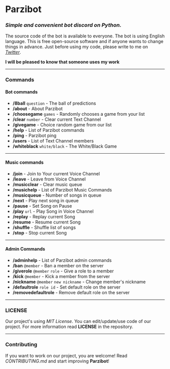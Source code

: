# Parzibot

### _Simple and convenient bot discord on Python._

The source code of the bot is available to everyone. The bot is using English language. This is free open-source
software and if anyone wants to change things in advance. Just before using my code, please write to me
on _[Twitter](https://twitter.com/merive_)_.

**I will be pleased to know that someone uses my work**

___

### Commands

#### **Bot commands**

 - **/8ball** `question` - The ball of predictions
 - **/about** - About Parzibot
 - **/choosegame** `games` - Randomly chooses a game from your list
 - **/clear** `number` - Clear current Text Channel
 - **/givegame** - Choice random game from our list
 - **/help** - List of Parzibot commands
 - **/ping** - Parzibot ping
 - **/users** - List of Text Channel members
 - **/whiteblack** `white/black` - The White/Black Game

 ___

#### **Music commands**

 - **/join** - Join to Your current Voice Channel
 - **/leave** - Leave from Voice Channel
 - **/musicclear** - Clear music queue
 - **/musichelp** - List of Parzibot Music Commands
 - **/musicqueue** - Number of songs in queue
 - **/next** - Play next song in queue
 - **/pause** - Set Song on Pause
 - **/play** `url` - Play Song in Voice Channel
 - **/replay** - Replay current Song
 - **/resume** - Resume current Song
 - **/shuffle** - Shuffle list of songs
 - **/stop** - Stop current Song

 ___

#### **Admin Commands**

 - **/adminhelp** - List of Parzibot admin commands
 - **/ban** `@member` - Ban a member on the server
 - **/giverole** `@member` `role` - Give a role to a member
 - **/kick** `@member` - Kick a member from the server
 - **/nickname** `@member` `new nickname` - Change member's nickname
 - **/defaultrole** `role id` - Set default role on the server
 - **/removedefaultrole** - Remove default role on the server

___

### LICENSE

Our project's using _MIT License_. You can edit/update/use code of our project. For more information read
**LICENSE** in the repository.

___

### Contributing

If you want to work on our project, you are welcome! Read _CONTRIBUTING.md_ and start improving **Parzibot**!
